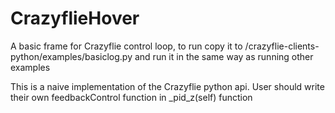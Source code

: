 CrazyflieHover
==============

A basic frame for Crazyflie control loop, to run copy it to /crazyflie-clients-python/examples/basiclog.py
and run it in the same way as running other examples

This is a naive implementation of the Crazyflie python api. User should write their own feedbackControl function in _pid_z(self) function
